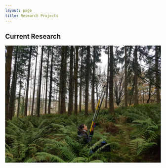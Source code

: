 ```yaml
---
layout: page
title: Research Projects
---
```

## Current Research

![](/img/IMG-20211205-WA0015.jpg)


